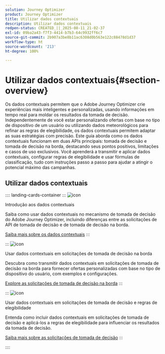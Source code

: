 ```yaml
---
solution: Journey Optimizer
product: Journey Optimizer
title: Utilizar dados contextuais
description: Utilizar dados contextuais
redpen-status: CREATED_||_2025-08-11_21-02-37
exl-id: 09ba2a43-f7f3-4414-b7b3-64c9932ff6c7
source-git-commit: 2b907a3be8b11ac6308d0b563e122c88478d1d37
workflow-type: ht
source-wordcount: '213'
ht-degree: 100%

---
```


# Utilizar dados contextuais{#section-overview}

Os dados contextuais permitem que o Adobe Journey Optimizer crie experiências mais inteligentes e personalizadas, usando informações em tempo real para moldar os resultados da tomada de decisão. Independentemente de você estar personalizando ofertas com base no tipo de dispositivo de um usuário ou utilizando dados meteorológicos para refinar as regras de elegibilidade, os dados contextuais permitem adaptar as suas estratégias com precisão. Este guia aborda como os dados contextuais funcionam em duas APIs principais: tomada de decisão e tomada de decisão na borda, destacando seus pontos positivos, limitações e casos de uso exclusivos. Você aprenderá a transmitir e aplicar dados contextuais, configurar regras de elegibilidade e usar fórmulas de classificação, tudo com instruções passo a passo para ajudar a atingir o potencial máximo das campanhas.

## Utilizar dados contextuais

:::: landing-cards-container
:::
![icon](https://cdn.experienceleague.adobe.com/icons/circle-play.svg)

Introdução aos dados contextuais

Saiba como usar dados contextuais no mecanismo de tomada de decisão do Adobe Journey Optimizer, incluindo diferenças entre as solicitações de API de tomada de decisão e de tomada de decisão na borda.

[Saiba mais sobre os dados contextuais](../using/offers/context-data.md)
:::

:::
![icon](https://cdn.experienceleague.adobe.com/icons/code-branch.svg)

Usar dados contextuais em solicitações de tomada de decisão na borda

Descubra como transmitir dados contextuais em solicitações de tomada de decisão na borda para fornecer ofertas personalizadas com base no tipo de dispositivo do usuário, com exemplos e configurações.

[Explore as solicitações de tomada de decisão na borda](../using/offers/context-data-edge.md)
:::

:::
![icon](https://cdn.experienceleague.adobe.com/icons/list-check.svg)

Usar dados contextuais em solicitações de tomada de decisão e regras de elegibilidade

Entenda como incluir dados contextuais em solicitações de tomada de decisão e aplicá-los a regras de elegibilidade para influenciar os resultados da tomada de decisão.

[Saiba mais sobre as solicitações de tomada de decisão](../using/offers/context-data-decisioning.md)
:::

::::
